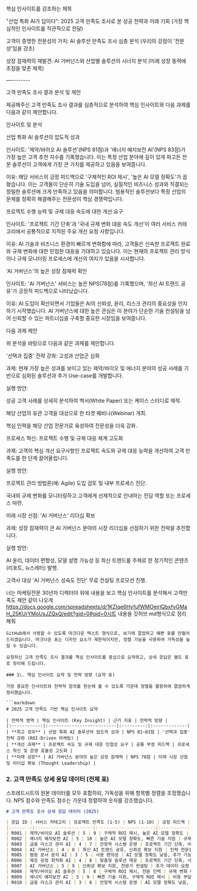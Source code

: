 핵심 인사이트를 강조하는 제목

"산업 특화 AI가 답이다": 2025 고객 만족도 조사로 본 성공 전략과 미래 기회 (가장 핵심적인 인사이트를 직관적으로 전달)

고객이 증명한 전문성의 가치: AI 솔루션 만족도 조사 심층 분석 (우리의 강점이 '전문성'임을 강조)

성장 잠재력의 재발견: AI 거버넌스와 산업별 솔루션의 시너지 분석 (미래 성장 동력에 초점을 맞춘 제목)

—--------

고객 만족도 조사 결과 분석 및 제안

제공해주신 고객 만족도 조사 결과를 심층적으로 분석하여 핵심 인사이트와 다음 과제를 다음과 같이 제안합니다.

인사이트 및 분석

산업 특화 AI 솔루션의 압도적 성과

인사이트: '제약/바이오 AI 솔루션'(NPS 81점)과 '에너지 예지보전 AI'(NPS 83점)가 가장 높은 고객 추천 지수를 기록했습니다. 이는 특정 산업 분야에 깊이 있게 파고든 전문 솔루션이 고객에게 가장 큰 가치를 제공하고 있음을 보여줍니다.

이유: 해당 서비스의 긍정 피드백으로 '구체적인 ROI 제시', '높은 AI 모델 정확도'가 꼽혔습니다. 이는 고객들이 단순히 기술 도입을 넘어, 실질적인 비즈니스 성과와 직결되는 정밀한 솔루션에 크게 만족하고 있음을 의미합니다. 범용적인 솔루션보다 특정 산업의 문제를 정확히 해결해주는 전문성이 핵심 경쟁력입니다.

프로젝트 수행 능력 및 규제 대응 속도에 대한 개선 요구

인사이트: '프로젝트 기간 단축'과 '국내 규제 변화 대응 속도 개선'이 여러 서비스 카테고리에서 공통적으로 지적된 주요 개선 요청 사항입니다.

이유: AI 기술과 비즈니스 환경이 빠르게 변화함에 따라, 고객들은 신속한 프로젝트 완료와 규제 변화에 대한 민첩한 대응을 기대하고 있습니다. 이는 현재의 프로젝트 관리 방식이나 규제 모니터링 프로세스에 개선의 여지가 있음을 시사합니다.

'AI 거버넌스'의 높은 성장 잠재력 확인

인사이트: 'AI 거버넌스' 서비스는 높은 NPS(78점)를 기록했으며, '최신 AI 트렌드 공유'가 긍정적 피드백으로 나타났습니다.

이유: AI 도입이 확산되면서 기업들은 AI의 신뢰성, 윤리, 리스크 관리의 중요성을 인지하기 시작했습니다. AI 거버넌스에 대한 높은 관심은 이 분야가 단순한 기술 컨설팅을 넘어 신뢰할 수 있는 파트너십을 구축할 중요한 시장임을 보여줍니다.

다음 과제 제안

위 분석을 바탕으로 다음과 같은 과제를 제안합니다.

'선택과 집중' 전략 강화: 고성과 산업군 심화

과제: 현재 가장 높은 성과를 보이고 있는 제약/바이오 및 에너지 분야의 성공 사례를 기반으로 심화된 솔루션과 추가 Use-case를 개발합니다.

실행 방안:

성공 고객 사례를 상세히 분석하여 백서(White Paper) 또는 케이스 스터디로 제작.

해당 산업의 유관 고객을 대상으로 한 타겟 웨비나(Webinar) 개최.

핵심 인력을 해당 산업 전문가로 육성하여 전문성을 더욱 강화.

프로세스 혁신: 프로젝트 수행 및 규제 대응 체계 고도화

과제: 고객의 핵심 개선 요구사항인 프로젝트 속도와 규제 대응 능력을 개선하여 고객 만족도를 한 단계 끌어올립니다.

실행 방안:

프로젝트 관리 방법론(예: Agile) 도입 검토 및 내부 프로세스 진단.

국내외 규제 변화를 모니터링하고 고객에게 선제적으로 안내하는 전담 역할 또는 프로세스 마련.

미래 시장 선점: 'AI 거버넌스' 리더십 확보

과제: 성장 잠재력이 큰 AI 거버넌스 분야의 시장 리더십을 선점하기 위한 전략을 추진합니다.

실행 방안:

AI 윤리, 데이터 편향성, 모델 설명 가능성 등 최신 트렌드를 주제로 한 정기적인 콘텐츠(리포트, 뉴스레터) 발행.

고객사 대상 'AI 거버넌스 성숙도 진단' 무료 컨설팅 프로모션 진행.



너는 마케팅전문 30년차 디렉터야 위에 내용을 보고 핵심 인사이트를 분석해서 고객만족도 제안 같이 나오게 https://docs.google.com/spreadsheets/d/1KZlqe6HvfufWMOejrlQbxfvGMaH_25KUrYMoUsJZQxQ/edit?gid=0#gid=0시트 내용을 깃허브 md형식으로 정리해줘


```
GitHub에서 사용할 수 있도록 마크다운 텍스트 형식으로, 보기에 깔끔하고 예쁜 표를 만들어 드리겠습니다. 마크다운 표는 디자인 요소가 제한적이지만, 정렬 기능을 사용하여 가독성을 높일 수 있습니다.

요청하신 고객 만족도 조사 결과를 핵심 인사이트를 중심으로 요약하고, 상세 응답은 별도 표로 정리해 드립니다.

### 1\. 핵심 인사이트 요약 및 전략 방향 (요약 표)

가장 중요한 인사이트와 전략적 함의를 한눈에 볼 수 있도록 가운데 정렬을 활용하여 깔끔하게 정리했습니다.

```markdown
# 2025 고객 만족도 기반 핵심 인사이트 요약

| 전략적 영역 | 핵심 인사이트 (Key Insight) | 근거 지표 | 전략적 방향 |
|:-----------:|:--------------------------|:---------:|:-------------|
| **최고 성과** | 산업 특화 AI 솔루션의 압도적 성과 | NPS 81~83점 | '선택과 집중' 전략 강화 (ROI-Driven 마케팅) |
| **개선 과제** | 프로젝트 속도 및 규제 대응 민첩성 요구 | 공통 부정 피드백 | 프로세스 혁신 및 운영 효율성 고도화 |
| **미래 성장** | AI 거버넌스 분야의 높은 성장 잠재력 | NPS 78점 | 미래 시장 선점 및 리더십 확보 (Thought Leadership) |
```

### 2\. 고객 만족도 상세 응답 데이터 (전체 표)

스프레드시트의 원본 데이터를 모두 포함하되, 가독성을 위해 항목별 정렬을 조정했습니다. NPS 점수와 만족도 점수는 가운데 정렬하여 숫자를 강조했습니다.

```markdown
# 고객 만족도 조사 상세 응답 데이터 (2025)

| 응답 ID | 서비스 카테고리 | 프로젝트 만족도 (1-5) | NPS (1-10) | 긍정 피드백 | 부정 피드백 |
|:-------:|:---------------------|:---------------------:|:----------:|:------------|:-----------|
| R001 | 제약/바이오 AI 솔루션 | 5 | 9 | 구체적 ROI 제시, 높은 AI 모델 정확도 | 기간 단축 요구 |
| R002 | 에너지 예지보전 AI | 5 | 10 | 높은 AI 모델 정확도, 빠른 기술 지원 | 규제 변화 대응 속도 개선 요구 |
| R003 | 금융 리스크 관리 AI | 4 | 7 | 안정적 시스템 운영 | 프로젝트 기간 단축, 비용 부담 |
| R004 | AI 거버넌스 | 4 | 8 | 최신 AI 트렌드 공유, 신뢰성 확보 지원 | 인력 전문성 강화 요구 |
| R005 | 범용 문서 분석 AI | 3 | 5 | 사용 편의성 | AI 모델 정확도 낮음, 추가 기능 요구 |
| R006 | 제조 공정 최적화 AI | 4 | 8 | 맞춤형 솔루션 제공 | 프로젝트 기간 단축, 사후 관리 미흡 |
| R007 | AI 거버넌스 | 5 | 9 | 신뢰성 확보 지원, 전문가 컨설팅 | 추가 데이터 요청 복잡성 |
| R008 | 제약/바이오 AI 솔루션 | 5 | 8 | 구체적 ROI 제시, 전문 인력 | 규제 변화 대응 속도 개선 요구 |
| R009 | 에너지 예지보전 AI | 5 | 9 | 빠른 기술 지원, 구체적 ROI 제시 | 비용 부담 |
| R010 | 금융 리스크 관리 AI | 3 | 6 | 안정적 시스템 운영 | AI 모델 정확도 낮음, 추가 기능 요구 |
```

